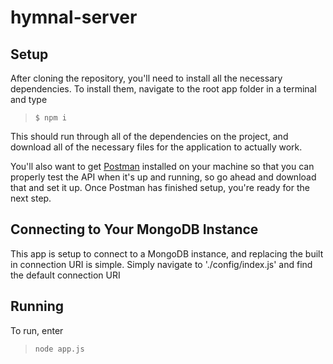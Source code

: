 # hymnal-server

## Setup

After cloning the repository, you'll need to install all the necessary dependencies. To install them, navigate to the root app folder in a terminal and type

> `$ npm i`

This should run through all of the dependencies on the project, and download all of the necessary files for the application to actually work. 

You'll also want to get [Postman](https://getpostman.com) installed on your machine so that you can properly test the API when it's up and running, so go ahead and download that and set it up. Once Postman has finished setup, you're ready for the next step. 


## Connecting to Your MongoDB Instance

This app is setup to connect to a MongoDB instance, and replacing the built in connection URI is simple. Simply navigate to './config/index.js' and find the default connection URI 

## Running

To run, enter

> `node app.js`
